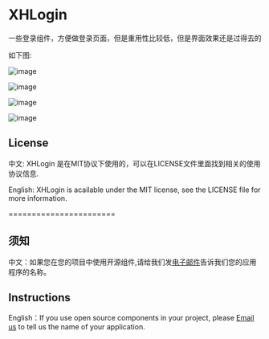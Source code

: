 XHLogin
=======

一些登录组件，方便做登录页面，但是重用性比较低，但是界面效果还是过得去的

如下图:


![image](https://github.com/JackTeam/XHLogin/raw/master/Screenshots/XHLoginViewController1.png)

![image](https://github.com/JackTeam/XHLogin/raw/master/Screenshots/XHLoginViewController2.png)

![image](https://github.com/JackTeam/XHLogin/raw/master/Screenshots/XHLoginViewController3.png)

![image](https://github.com/JackTeam/XHLogin/raw/master/Screenshots/XHLoginViewController4.png)



## License

中文:      XHLogin 是在MIT协议下使用的，可以在LICENSE文件里面找到相关的使用协议信息.

English:   XHLogin is acailable under the MIT license, see the LICENSE file for more information.



=======================
## 须知       
中文：如果您在您的项目中使用开源组件,请给我们发[电子邮件](mailto:xhzengAIB@gmail.com?subject=From%20GitHub%20XHLogin)告诉我们您的应用程序的名称。         

## Instructions
         
English：If you use open source components in your project, please [Email us](mailto:xhzengAIB@gmail.com?subject=From%20GitHub%20XHLogin) to tell us the name of your application.


        
